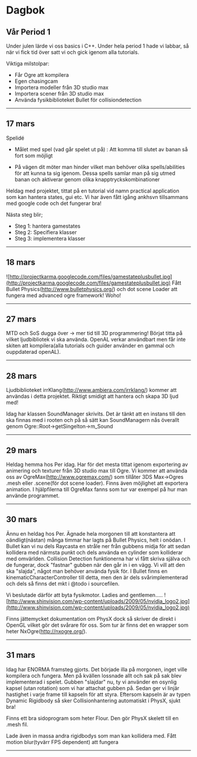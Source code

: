 # Dagbok #
## Vår Period 1 ##

Under julen lärde vi oss basics i C++. Under hela period 1 hade vi labbar, så när vi fick tid över satt vi och gick igenom alla tutorials.

Viktiga milstolpar:

  * Får Ogre att kompilera
  * Egen chasingcam
  * Importera modeller från 3D studio max
  * Importera scener från 3D studio max
  * Använda fysikbiblioteket Bullet för collisiondetection

---

## 17 mars ##

Spelidé

  * Målet med spel (vad går spelet ut på) : Att komma till slutet av banan så fort som möjligt

  * På vägen dit möter man hinder vilket man behöver olika spells/abilities för att kunna ta sig igenom. Dessa spells samlar man på sig utmed banan och aktiverar genom olika knapptryckskombinationer


Heldag med projektet, tittat på en tutorial vid namn practical application som kan hantera states, gui etc. Vi har även fått igång ankhsvn tillsammans med google code och det fungerar bra!

Nästa steg blir;

  * Steg 1: hantera gamestates
  * Steg 2: Specifiera klasser
  * Steg 3: implementera klasser

---

## 18 mars ##

![http://projectkarma.googlecode.com/files/gamestateplusbullet.jpg](http://projectkarma.googlecode.com/files/gamestateplusbullet.jpg)
Fått Bullet Physics(http://www.bulletphysics.org/) och dot scene Loader att fungera med advanced ogre framework! Woho!

---

## 27 mars ##

MTD och SoS dugga över -> mer tid till 3D programmering! Börjat titta på vilket ljudbibliotek vi ska använda. OpenAL verkar användbart men får inte skiten att kompilera(alla tutorials och guider använder en gammal och ouppdaterad openAL).

---

## 28 mars ##

Ljudbiblioteket irrKlang(http://www.ambiera.com/irrklang/) kommer att användas i detta projektet. Riktigt smidigt att hantera och skapa 3D ljud med!

Idag har klassen SoundManager skrivits. Det är tänkt att en instans till den ska finnas med i rooten och på så sätt kan SoundManagern nås överallt genom Ogre::Root->getSingelton->m\_Sound

---

## 29 mars ##

Heldag hemma hos Per idag. Har för det mesta tittat igenom exportering av animering och texturer från 3D studio max till Ogre. Vi kommer att använda oss av OgreMax(http://www.ogremax.com/) som tillåter 3DS Max->Ogres .mesh eller .scene(för dot scene loader). Finns även möjlighet att exportera animation. I hjälpfilerna till OgreMax fanns som tur var exempel på hur man använde programmet.

---

## 30 mars ##

Ännu en heldag hos Per. Ägnade hela morgonen till att konstantera att oändligt(nästan) många timmar har lagts på Bullet Physics, helt i onödan. I Bullet kan vi nu dels Raycasta en stråle ner från gubbens midja för att sedan kollidera med närmsta punkt och dels använda en cylinder som kolliderar med omvärlden.
Collision Detection funktionerna har vi fått skriva själva och de fungerar, dock "fastnar" gubben när den går in i en vägg. Vi vill att den ska "slajda", något man behöver använda fysik för. I Bullet finns en kinematicCharacterController till detta, men den är dels svårimplementerad och dels så finns det mkt i @todo i sourcefilen.

Vi beslutade därför att byta fysikmotor.
Ladies and gentlemen.....
![http://www.shinvision.com/wp-content/uploads/2009/05/nvidia_logo2.jpg](http://www.shinvision.com/wp-content/uploads/2009/05/nvidia_logo2.jpg)

Finns jättemycket dokumentation om PhysX dock så skriver de direkt i OpenGL vilket gör det svårare för oss. Som tur är finns det en wrapper som heter NxOgre(http://nxogre.org/).

---

## 31 mars ##

Idag har ENORMA framsteg gjorts. Det började illa på morgonen, inget ville kompilera och fungera. Men på kvällen lossnade allt och sak på sak blev implementerad i spelet. Gubben "slajdar" nu, ty vi använder en osynlig kapsel (utan rotation) som vi har attachat gubben på. Sedan ger vi linjär hastighet i varje frame till kapseln för att styra. Eftersom kapseln är av typen Dynamic Rigidbody så sker Collisionhantering automatiskt i PhysX, sjukt bra!

Finns ett bra sidoprogram som heter Flour. Den gör PhysX skelett till en .mesh fil.

Lade även in massa andra rigidbodys som man kan kollidera med.
Fått motion blur(tyvärr FPS dependent) att fungera

---
